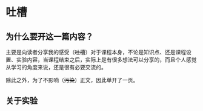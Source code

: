 # 吐槽

## 为什么要开这一篇内容？

主要是向读者分享我的感受（~~吐槽~~）对于课程本身，不论是知识点、还是课程设置、实验内容，当课程结束之后，实际上是有很多想法可以分享的，而且个人感觉从学习的角度来说，还是很有必要交流的。

除此之外，为了不影响（~~污染~~）正文，因此单开了一页。

## 关于实验
